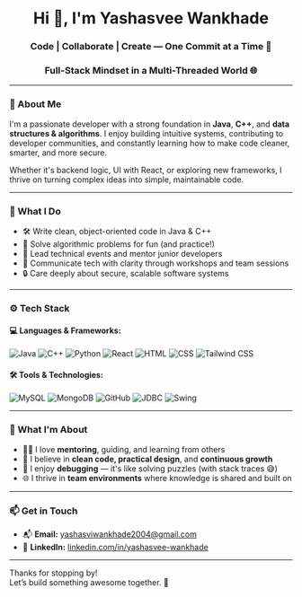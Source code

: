 <h1 align="center">Hi 👋, I'm Yashasvee Wankhade</h1>
<h3 align="center">Code | Collaborate | Create — One Commit at a Time 🚀</h3>
<h3 align="center">Full-Stack Mindset in a Multi-Threaded World 🌐</h3>


---

### 👋 About Me

I'm a passionate developer with a strong foundation in **Java**, **C++**, and **data structures & algorithms**. I enjoy building intuitive systems, contributing to developer communities, and constantly learning how to make code cleaner, smarter, and more secure.

Whether it's backend logic, UI with React, or exploring new frameworks, I thrive on turning complex ideas into simple, maintainable code.

---

### 💼 What I Do

- 🛠️ Write clean, object-oriented code in Java & C++
- 🎯 Solve algorithmic problems for fun (and practice!)
- 👥 Lead technical events and mentor junior developers
- 📣 Communicate tech with clarity through workshops and team sessions
- 🔒 Care deeply about secure, scalable software systems

---

### ⚙️ Tech Stack

#### 💻 Languages & Frameworks:
![Java](https://img.shields.io/badge/Java-%23ED8B00.svg?style=flat-square&logo=java&logoColor=white)
![C++](https://img.shields.io/badge/C++-%2300599C.svg?style=flat-square&logo=c%2B%2B&logoColor=white)
![Python](https://img.shields.io/badge/Python-3670A0?style=flat-square&logo=python&logoColor=white)
![React](https://img.shields.io/badge/React-20232A?style=flat-square&logo=react&logoColor=61DAFB)
![HTML](https://img.shields.io/badge/HTML5-E34F26?style=flat-square&logo=html5&logoColor=white)
![CSS](https://img.shields.io/badge/CSS3-1572B6?style=flat-square&logo=css3&logoColor=white)
![Tailwind CSS](https://img.shields.io/badge/Tailwind_CSS-38B2AC?style=flat-square&logo=tailwind-css&logoColor=white)

#### 🛠️ Tools & Technologies:
![MySQL](https://img.shields.io/badge/MySQL-005C84?style=flat-square&logo=mysql&logoColor=white)
![MongoDB](https://img.shields.io/badge/MongoDB-4EA94B?style=flat-square&logo=mongodb&logoColor=white)
![GitHub](https://img.shields.io/badge/GitHub-%23121011.svg?style=flat-square&logo=github&logoColor=white)
![JDBC](https://img.shields.io/badge/JDBC-blue?style=flat-square)
![Swing](https://img.shields.io/badge/Java%20Swing-UI-orange?style=flat-square)

---

### 🤝 What I'm About

- 🧑‍🏫 I love **mentoring**, guiding, and learning from others
- 🧠 I believe in **clean code, practical design**, and **continuous growth**
- 🧩 I enjoy **debugging** — it's like solving puzzles (with stack traces 😅)
- 🌐 I thrive in **team environments** where knowledge is shared and built on

---

### 📫 Get in Touch

- 📬 **Email:** yashasviwankhade2004@gmail.com  
- 💼 **LinkedIn:** [linkedin.com/in/yashasvee-wankhade](https://linkedin.com/in/yashasvee-wankhade)

---

Thanks for stopping by!  
Let’s build something awesome together. 🚀
